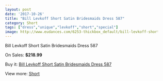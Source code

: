 ```yaml
---
layout: post
date: '2017-10-26'
title: "Bill Levkoff Short Satin Bridesmaids Dress 587"
category: Short
tags: ["dress","unique","levkoff","short","special"]
image: http://www.eudances.com/6253-thickbox_default/bill-levkoff-short-satin-bridesmaids-dress-587.jpg
---
```

Bill Levkoff Short Satin Bridesmaids Dress 587

On Sales: **$218.99**
<a href="https://www.eudances.com/en/short/2253-bill-levkoff-short-satin-bridesmaids-dress-587.html"><amp-img layout="responsive" width="600" height="600" src="//www.eudances.com/6253-thickbox_default/bill-levkoff-short-satin-bridesmaids-dress-587.jpg" alt="Bill Levkoff Short Satin Bridesmaids Dress 587 0" /></a>

Buy it: [Bill Levkoff Short Satin Bridesmaids Dress 587](https://www.eudances.com/en/short/2253-bill-levkoff-short-satin-bridesmaids-dress-587.html "Bill Levkoff Short Satin Bridesmaids Dress 587")

View more: [Short](https://www.eudances.com/en/25-short "Short")